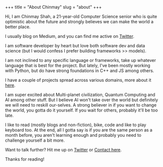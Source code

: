 +++
title = "About Chinmay"
slug = "about"
+++

Hi, I am Chinmay Shah, a 21-year-old Computer Science senior who is quite optimistic about the future and strongly believes we can make the world a better place.

I usually blog on Medium, and you can find me active on [Twitter](https://twitter.com/chinmayshah899). 

I am software developer by heart but love both software dev and data science (but I would confess I prefer building frameworks >> models).

I am not inclined to any specific language or frameworks, take up whatever language that is best for the project. But lately, I've been mostly working with Python, but do have strong foundations in C++ and JS among others. 

I have a couple of projects spread across various domains, more about it [here](/projects).


I am super excited about Multi-planet civilization, Quantum Computing and AI among other stuff. But I believe AI won't take over the world but definitely we will need to reskill our-selves. 
A strong believer in if you want to change the world, you gotta do it yourself. If you wait for others, probably it'll be too late.

I like to read (mostly blogs and non-fiction), bike, code and like to play keyboard too.
At the end, all I gotta say is if you are the same person as a month before, you aren't learning enough and probably you need to challenge yourself a bit more. 

Want to talk further? Hit me up on [Twitter](https://twitter.com/chinmayshah899) or [Contact here](/contact).


Thanks for reading!

